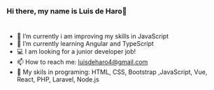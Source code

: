 ### Hi there, my name is Luis de Haro👋
# 
- 🔭 I’m currently i am improving my skills in JavaScript
- 🌱 I’m currently learning Angular and TypeScript
- 💻 I am looking for a junior developer job!
- 📫 How to reach me: luisdeharo4@gmail.com
- 🧠 My skils in programing: HTML, CSS, Bootstrap ,JavaScript, Vue, React, PHP, Laravel, Node.js
<!--
**luisy9/luisy9** is a ✨ _special_ ✨ repository because its `README.md` (this file) appears on your GitHub profile.

Here are some ideas to get you started:


